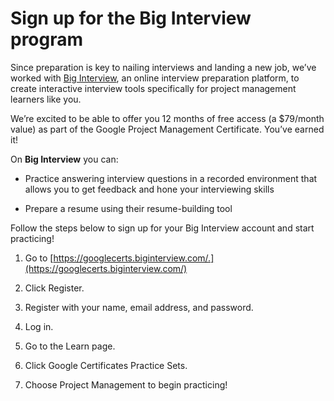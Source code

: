# Sign up for the Big Interview program
Since preparation is key to nailing interviews and landing a new job, we’ve worked with [Big Interview](https://biginterview.com/), an online interview preparation platform, to create interactive interview tools specifically for project management learners like you. 

We’re excited to be able to offer you 12 months of free access (a $79/month value) as part of the Google Project Management Certificate. You’ve earned it! 

On **Big Interview** you can:

* Practice answering interview questions in a recorded environment that allows you to get feedback and hone your interviewing skills

* Prepare a resume using their resume-building tool

Follow the steps below to sign up for your Big Interview account and start practicing!  

1. Go to [https://googlecerts.biginterview.com/.](https://googlecerts.biginterview.com/)

1. Click Register.

1. Register with your name, email address, and password.

1. Log in.

1. Go to the Learn page.

1. Click Google Certificates Practice Sets.

1. Choose Project Management to begin practicing!
